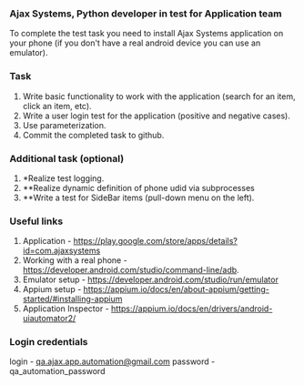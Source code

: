 ### Ajax Systems, Python developer in test for Application team
To complete the test task you need to install Ajax Systems application on your phone (if you don't have a real android device you can use an emulator).

### Task
1) Write basic functionality to work with the application (search for an item, click an item, etc).
2) Write a user login test for the application (positive and negative cases).
3) Use parameterization.
4) Commit the completed task to github.

### Additional task (optional)
1) *Realize test logging.
2) **Realize dynamic definition of phone udid via subprocesses
3) **Write a test for SideBar items (pull-down menu on the left).

### Useful links
1) Application - https://play.google.com/store/apps/details?id=com.ajaxsystems
2) Working with a real phone - https://developer.android.com/studio/command-line/adb.
3) Emulator setup - https://developer.android.com/studio/run/emulator
4) Appium setup - https://appium.io/docs/en/about-appium/getting-started/#installing-appium
5) Application Inspector - https://appium.io/docs/en/drivers/android-uiautomator2/

### Login credentials
login - qa.ajax.app.automation@gmail.com
password - qa_automation_password
